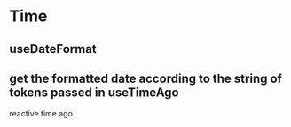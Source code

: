 # Time

useDateFormat
-
get the formatted date according to the string of tokens passed in
useTimeAgo
-
reactive time ago